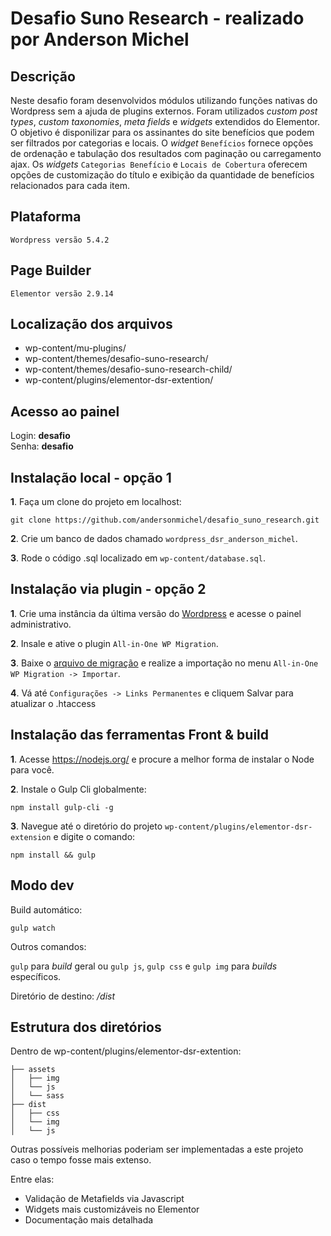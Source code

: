 # Desafio Suno Research - realizado por Anderson Michel

## Descrição

Neste desafio foram desenvolvidos módulos utilizando funções nativas do Wordpress sem a ajuda de plugins externos. Foram utilizados _custom post types_, _custom taxonomies_, _meta fields_ e _widgets_ extendidos do Elementor. O objetivo é disponilizar para os assinantes do site benefícios que podem ser filtrados por categorias e locais. O _widget_ `Benefícios` fornece opções de ordenação e tabulação dos resultados com paginação ou carregamento ajax. Os _widgets_ `Categorias Benefício` e `Locais de Cobertura` oferecem opções de customização do título e exibição da quantidade de benefícios relacionados para cada item.

## Plataforma

`Wordpress versão 5.4.2`

## Page Builder

`Elementor versão 2.9.14`

## Localização dos arquivos

- wp-content/mu-plugins/
- wp-content/themes/desafio-suno-research/
- wp-content/themes/desafio-suno-research-child/
- wp-content/plugins/elementor-dsr-extention/

## Acesso ao painel

Login: **desafio**   
Senha: **desafio**

## Instalação local - opção 1

**1**. Faça um clone do projeto em localhost:

```
git clone https://github.com/andersonmichel/desafio_suno_research.git
```

**2**. Crie um banco de dados chamado `wordpress_dsr_anderson_michel`.

**3**. Rode o código .sql localizado em `wp-content/database.sql`.

## Instalação via plugin - opção 2

**1**. Crie uma instância da última versão do [Wordpress](https://br.wordpress.org/download/) e acesse o painel administrativo.

**2**. Insale e ative o plugin `All-in-One WP Migration`.

**3**. Baixe o [arquivo de migração](https://br.wordpress.org/download/) e realize a importação no menu `All-in-One WP Migration -> Importar`.

**4**. Vá até `Configurações -> Links Permanentes` e cliquem Salvar para atualizar o .htaccess 

## Instalação das ferramentas Front & build

**1**. Acesse https://nodejs.org/ e procure a melhor forma de instalar o Node para você. 

**2**. Instale o Gulp Cli globalmente:

```
npm install gulp-cli -g
```

**3**. Navegue até o diretório do projeto `wp-content/plugins/elementor-dsr-extension` e digite o comando:

```
npm install && gulp
```

## Modo dev

Build automático:

```
gulp watch
```

Outros comandos:

`gulp` para _build_ geral ou `gulp js`, `gulp css` e `gulp img` para _builds_ específicos.

Diretório de destino: _/dist_

## Estrutura dos diretórios

Dentro de wp-content/plugins/elementor-dsr-extention:

```
├── assets
│   ├── img
│   └── js
│   └── sass
├── dist
│   ├── css
│   └── img
│   └── js
```

Outras possíveis melhorias poderiam ser implementadas a este projeto caso o tempo fosse mais extenso.

Entre elas:

- Validação de Metafields via Javascript
- Widgets mais customizáveis no Elementor
- Documentação mais detalhada

